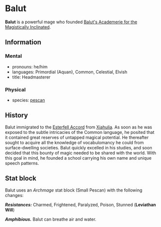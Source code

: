 # Balut

**Balut** is a powerful mage who founded [Balut's Academerie for the Magistically Inclinated](../).

## Information

### Mental

- pronouns: he/him
- languages: Primordial (Aquan), Common, Celestial, Elvish
- title: Headmasterer

### Physical

- species: [pescan](../../../../ch-5-character-options/species/pescan/)

## History

Balut immigrated to the [Esterfell Accord](../../../societies/esterfell-accord/) from [Xiahulia](../../../societies/xiahulia.md). As soon as he was exposed to the subtle intricacies of the Common language, he posited that it contained great reserves of untapped magical potential. He thereafter sought to acquire all the knowledge of vocabulomancy he could from surface-dwelling societies. Balut quickly excelled in his studies, and soon decided that this bounty of magic needed to be shared with the world. With this goal in mind, he founded a school carrying his own name and unique speech patterns.

## Stat block

Balut uses an _Archmage_ stat block (Small Pescan) with the following changes:

_**Resistances:**_ Charmed, Frightened, Paralyzed, Poison, Stunned (**Leviathan Will**)

_**Amphibious.**_ Balut can breathe air and water.

